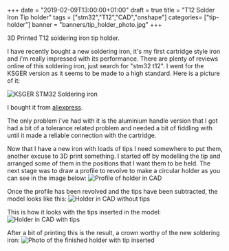 +++
date = "2019-02-09T13:00:00+01:00"
draft = true
title = "T12 Solder Iron Tip holder"
tags = ["stm32","T12","CAD","onshape"]
categories= ["tip-holder"]
banner = "banners/tip_holder_photo.jpg"
+++

3D Printed T12 soldering iron tip holder.

<!--more-->

I have recently bought a new soldering iron, it's my first cartridge style iron and i'm really impressed with its performance. There are plenty of reviews online of this soldering iron, just search for "stm32 t12". I went for the KSGER version as it seems to be made to a high standard. Here is a picture of it:

![KSGER STM32 Soldering iron](/images/tip_holder_iron.png)

I bought it from [aliexpress](https://www.aliexpress.com/item/KSGER-Soldering-Station-DIY-Kit-STM32-2-1S-OLED-1-3-Display-Temperature-Controller-Digital-Electronic/32820505482.html).

The only problem i've had with it is the aluminium handle version that I got had a bit of a tolerance related problem and needed a bit of fiddling with until it made a reliable connection with the cartridge. 

Now that I have a new iron with loads of tips I need somewhere to put them, another excuse to 3D print something. I started off by modelling the tip and arranged some of them in the positions that I want them to be held. The next stage was to draw a profile to revolve to make a circular holder as you can see in the image below:
![Profile of holder in CAD](/images/tip_holder_profile.png)

Once the profile has been revolved and the tips have been subtracted, the model looks like this:
![Holder in CAD without tips](/images/tip_holder_empty_render.png)

This is how it looks with the tips inserted in the model:
![Holder in CAD with tips](/images/tip_holder_full_render.png)

After a bit of printing this is the result, a crown worthy of the new soldering iron:
![Photo of the finished holder with tip inserted](/images/tip_holder_photo.jpg)


